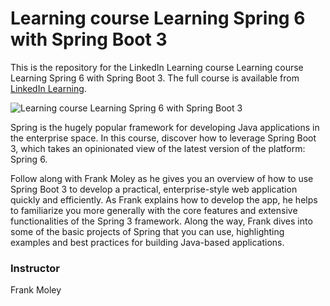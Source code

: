 # Learning course Learning Spring 6 with Spring Boot 3
This is the repository for the LinkedIn Learning course Learning course Learning Spring 6 with Spring Boot 3. The full course is available from [LinkedIn Learning][URL-lil-course].

![Learning course Learning Spring 6 with Spring Boot 3][URL-lil-thumbnail]

Spring is the hugely popular framework for developing Java applications in the enterprise space. In this course, discover how to leverage Spring Boot 3, which takes an opinionated view of the latest version of the platform: Spring 6.

Follow along with Frank Moley as he gives you an overview of how to use Spring Boot 3 to develop a practical, enterprise-style web application quickly and efficiently. As Frank explains how to develop the app, he helps to familiarize you more generally with the core features and extensive functionalities of the Spring 3 framework. Along the way, Frank dives into some of the basic projects of Spring that you can use, highlighting examples and best practices for building Java-based applications.

### Instructor
Frank Moley

[URL-lil-course]: https://www.linkedin.com/learning/learning-spring-6-with-spring-boot-3
[URL-lil-thumbnail]: https://media.licdn.com/dms/image/D560DAQHIALbX3heJRg/learning-public-crop_675_1200/0/1700601834997?e=2147483647&v=beta&t=eZfhZ7wgSSrsW1pW26fsca5DNZlPiND3jqKqnY3cJS4
